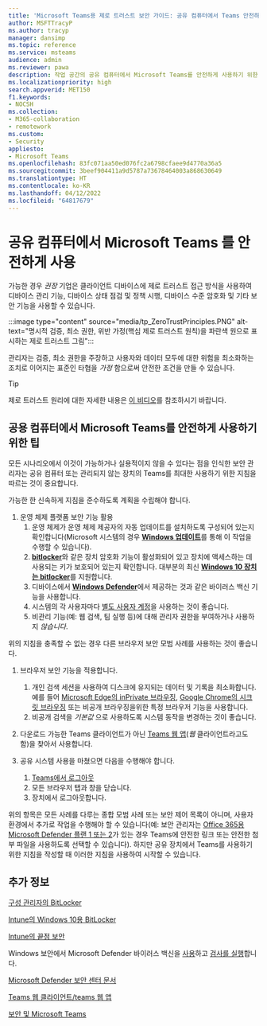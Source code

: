 ```yaml
---
title: 'Microsoft Teams용 제로 트러스트 보안 가이드: 공유 컴퓨터에서 Teams 안전하게 사용하기'
author: MSFTTracyP
ms.author: tracyp
manager: dansimp
ms.topic: reference
ms.service: msteams
audience: admin
ms.reviewer: pawa
description: 작업 공간의 공유 컴퓨터에서 Microsoft Teams를 안전하게 사용하기 위한 제로 트러스트 지침입니다.
ms.localizationpriority: high
search.appverid: MET150
f1.keywords:
- NOCSH
ms.collection:
- M365-collaboration
- remotework
ms.custom:
- Security
appliesto:
- Microsoft Teams
ms.openlocfilehash: 83fc071aa50ed076fc2a6798cfaee9d4770a36a5
ms.sourcegitcommit: 3beef904411a9d5787a73678464003a868630649
ms.translationtype: HT
ms.contentlocale: ko-KR
ms.lasthandoff: 04/12/2022
ms.locfileid: "64817679"
---
```

# <a name="use-microsoft-teams-securely-on-shared-computers"></a>공유 컴퓨터에서 Microsoft Teams 를 안전하게 사용

가능한 경우 *권장* 기업은 클라이언트 디바이스에 제로 트러스트 접근 방식을 사용하여 디바이스 관리 기능, 디바이스 상태 점검 및 정책 시행, 디바이스 수준 암호화 및 기타 보안 기능을 사용할 수 있습니다.

:::image type="content" source="media/tp_ZeroTrustPrinciples.PNG" alt-text="명시적 검증, 최소 권한, 위반 가정(핵심 제로 트러스트 원칙)을 파란색 원으로 표시하는 제로 트러스트 그림":::

관리자는 검증, 최소 권한을 주장하고 사용자와 데이터 모두에 대한 위험을 최소화하는 조치로 이어지는 표준인 타협을 *가정* 함으로써 안전한 조건을 만들 수 있습니다.

> [!TIP]
> 제로 트러스트 원리에 대한 자세한 내용은 [ 이 비디오](/security/ciso-workshop/ciso-workshop-module-3#part-2-zero-trust-definition-and-models-1537)를 참조하시기 바랍니다.

## <a name="tips-for-using-microsoft-teams-securely-from-a-shared-computer"></a>공용 컴퓨터에서 Microsoft Teams를 안전하게 사용하기 위한 팁

모든 시나리오에서 이것이 가능하거나 실용적이지 않을 수 있다는 점을 인식한 보안 관리자는 공유 컴퓨터 또는 관리되지 않는 장치의 Teams를 최대한 사용하기 위한 지침을 따르는 것이 중요합니다.

가능한 한 신속하게 지침을 준수하도록 계획을 수립해야 합니다.

1. 운영 체제 플랫폼 보안 기능 활용
    1. 운영 체제가 운영 체제 제공자의 자동 업데이트를 설치하도록 구성되어 있는지 확인합니다(Microsoft 시스템의 경우 [**Windows 업데이트**](https://support.microsoft.com/help/12373/windows-update-faq)를 통해 이 작업을 수행할 수 있습니다). 
    1. [**bitlocker**](/windows/security/information-protection/bitlocker/bitlocker-overview)와 같은 장치 암호화 기능이 활성화되어 있고 장치에 액세스하는 데 사용되는 키가 보호되어 있는지 확인합니다. 대부분의 최신 [**Windows 10 장치는 bitlocker**](/windows/security/information-protection/bitlocker/bitlocker-device-encryption-overview-windows-10)를 지원합니다. 
    1. 디바이스에서 [**Windows Defender**](/windows/security/threat-protection/microsoft-defender-antivirus/microsoft-defender-antivirus-in-windows-10)에서 제공하는 것과 같은 바이러스 백신 기능을 사용합니다.
    1. 시스템의 각 사용자마다 [별도 사용자 계정](https://support.microsoft.com/help/4026923/windows-10-create-a-local-user-or-administrator-account)을 사용하는 것이 좋습니다.
    1. 비관리 기능(예: 웹 검색, 팀 실행 등)에 대해 관리자 권한을 부여하거나 사용하지 *않습니다*.

위의 지침을 충족할 수 없는 경우 다른 브라우저 보안 모범 사례를 사용하는 것이 좋습니다.

1. 브라우저 보안 기능을 적용합니다.
    1. 개인 검색 세션을 사용하여 디스크에 유지되는 데이터 및 기록을 최소화합니다. 예를 들어 [Microsoft Edge의 inPrivate 브라우징](https://support.microsoft.com/help/4533513/microsoft-edge-browse-inprivate), [Google Chrome의 시크릿 브라우징](https://support.google.com/chrome/answer/95464?co=GENIE.Platform%3DDesktop&hl=en) 또는 비공개 브라우징을위한 특정 브라우저 기능을 사용합니다.
    1. 비공개 검색을 *기본값* 으로 사용하도록 시스템 동작을 변경하는 것이 좋습니다.

2. 다운로드 가능한 Teams 클라이언트가 아닌 [Teams 웹 앱](https://teams.microsoft.com)(*웹* 클라이언트라고도 함)을 찾아서 사용합니다.

3. 공유 시스템 사용을 마쳤으면 다음을 수행해야 합니다.
    1. [Teams에서 로그아웃](https://support.microsoft.com/office/sign-out-of-teams-a6d76e69-e1dd-4bc4-8e5f-04ba48384487)
    1. 모든 브라우저 탭과 창을 닫습니다.
    1. 장치에서 로그아웃합니다.

위의 항목은 모든 사례를 다루는 종합 모범 사례 또는 보안 제어 목록이 아니며, 사용자 환경에서 추가로 작업을 수행해야 할 수 있습니다(예: 보안 관리자는 [Office 365용 Microsoft Defender 플랜 1 또는 2](/microsoft-365/security/office-365-security/overview?view=o365-worldwide)가 있는 경우 Teams에 안전한 링크 또는 안전한 첨부 파일을 사용하도록 선택할 수 있습니다). 하지만 공유 장치에서 Teams를 사용하기 위한 지침을 작성할 때 이러한 지침을 사용하여 시작할 수 있습니다.

## <a name="more-information"></a>추가 정보

[구성 관리자의 BitLocker](/mem/configmgr/protect/deploy-use/bitlocker/deploy-management-agent)

[Intune의 Windows 10용 BitLocker](/mem/intune/protect/encrypt-devices)

[Intune의 끝점 보안](/mem/intune/protect/endpoint-security)

Windows 보안에서 Microsoft Defender 바이러스 백신을 [사용](/windows/security/threat-protection/microsoft-defender-antivirus/microsoft-defender-security-center-antivirus#ensure-microsoft-defender-antivirus-is-enabled-in-the-windows-security-app)하고 [검사를 실행](/windows/security/threat-protection/microsoft-defender-antivirus/microsoft-defender-security-center-antivirus#run-a-scan-with-the-windows-security-app)합니다.

[Microsoft Defender 보안 센터 문서](/windows/security/threat-protection/microsoft-defender-antivirus/microsoft-defender-security-center-antivirus)

[Teams 웹 클라이언트/teams 웹 앱](./get-clients.md#browser-client)

[보안 및 Microsoft Teams](./teams-security-guide.md)
